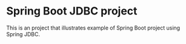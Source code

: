 Spring Boot JDBC project
===========================
This is an project that illustrates example of Spring Boot project using Spring JDBC.
